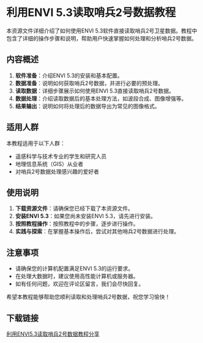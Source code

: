 # 利用ENVI 5.3读取哨兵2号数据教程

本资源文件详细介绍了如何使用ENVI 5.3软件直接读取哨兵2号卫星数据。教程中包含了详细的操作步骤和说明，帮助用户快速掌握如何处理和分析哨兵2号数据。

## 内容概述

1. **软件准备**：介绍ENVI 5.3的安装和基本配置。
2. **数据准备**：说明如何获取哨兵2号数据，并进行必要的预处理。
3. **读取数据**：详细步骤展示如何使用ENVI 5.3直接读取哨兵2号数据。
4. **数据处理**：介绍读取数据后的基本处理方法，如波段合成、图像增强等。
5. **结果输出**：说明如何将处理后的数据导出为常见的图像格式。

## 适用人群

本教程适用于以下人群：
- 遥感科学与技术专业的学生和研究人员
- 地理信息系统（GIS）从业者
- 对哨兵2号数据处理感兴趣的爱好者

## 使用说明

1. **下载资源文件**：请确保您已经下载了本资源文件。
2. **安装ENVI 5.3**：如果您尚未安装ENVI 5.3，请先进行安装。
3. **按照教程操作**：按照教程中的步骤，逐步进行操作。
4. **实践与探索**：在掌握基本操作后，尝试对其他哨兵2号数据进行处理。

## 注意事项

- 请确保您的计算机配置满足ENVI 5.3的运行要求。
- 在处理大数据时，建议使用高性能计算机或服务器。
- 如有任何问题，欢迎在评论区留言，我们会尽快回复。

希望本教程能够帮助您顺利读取和处理哨兵2号数据，祝您学习愉快！

## 下载链接

[利用ENVI5.3读取哨兵2号数据教程分享](https://pan.quark.cn/s/fad0edb61654)
